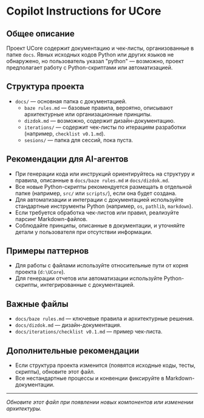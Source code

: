# Copilot Instructions for UCore

## Общее описание
Проект UCore содержит документацию и чек-листы, организованные в папке `docs`. Явных исходных кодов Python или других языков не обнаружено, но пользователь указал "python" — возможно, проект предполагает работу с Python-скриптами или автоматизацией.

## Структура проекта
- `docs/` — основная папка с документацией.
  - `baze rules.md` — базовые правила, вероятно, описывают архитектурные или организационные принципы.
  - `dizdok.md` — возможно, содержит дизайн-документацию.
  - `iterations/` — содержит чек-листы по итерациям разработки (например, `checklist v0.1.md`).
  - `sesions/` — папка для сессий, пока пуста.

## Рекомендации для AI-агентов
- При генерации кода или инструкций ориентируйтесь на структуру и правила, описанные в `docs/baze rules.md` и `docs/dizdok.md`.
- Все новые Python-скрипты рекомендуется размещать в отдельной папке (например, `src/` или `scripts/`), если она будет создана.
- Для автоматизации и интеграции с документацией используйте стандартные инструменты Python (например, `os`, `pathlib`, `markdown`).
- Если требуется обработка чек-листов или правил, реализуйте парсинг Markdown-файлов.
- Соблюдайте принципы, описанные в документации, и уточняйте детали у пользователя при отсутствии информации.

## Примеры паттернов
- Для работы с файлами используйте относительные пути от корня проекта (`d:\UCore`).
- Для генерации отчетов или автоматизации используйте Python-скрипты, интегрированные с документацией.

## Важные файлы
- `docs/baze rules.md` — ключевые правила и архитектурные решения.
- `docs/dizdok.md` — дизайн-документация.
- `docs/iterations/checklist v0.1.md` — пример чек-листа.

## Дополнительные рекомендации
- Если структура проекта изменится (появятся исходные коды, тесты, скрипты), обновите этот файл.
- Все нестандартные процессы и конвенции фиксируйте в Markdown-документации.

---
_Обновите этот файл при появлении новых компонентов или изменении архитектуры._

